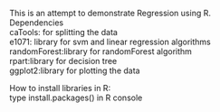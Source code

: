 This is an attempt to demonstrate Regression using R.                          
Dependencies                           
caTools: for splitting the data                     
e1071: library for svm and linear regression algorithms               
randomForest:library for randomForest algorithm                  
rpart:library for decision tree                    
ggplot2:library for plotting the data                    

How to install libraries in R:                  
type install.packages(<package-name>) in R console                     
